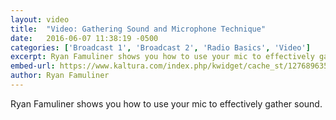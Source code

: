 ```yaml
---
layout: video
title:  "Video: Gathering Sound and Microphone Technique"
date:   2016-06-07 11:38:19 -0500
categories: ['Broadcast 1', 'Broadcast 2', 'Radio Basics', 'Video']
excerpt: Ryan Famuliner shows you how to use your mic to effectively gather sound.
embed-url: https://www.kaltura.com/index.php/kwidget/cache_st/1276896353/wid/_1067282/uiconf_id/9923931/entry_id/1_mbnpv8qh
author: Ryan Famuliner
---
```


Ryan Famuliner shows you how to use your mic to effectively gather sound.